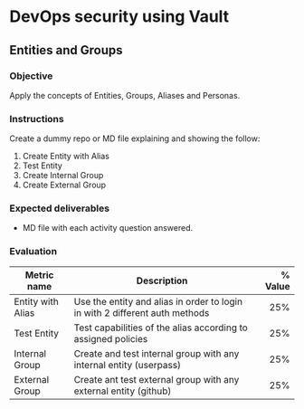 # DevOps security using Vault
## Entities and Groups

### Objective
Apply the concepts of Entities, Groups, Aliases and Personas.

### Instructions
Create a dummy repo or MD file explaining and showing the follow:
1. Create Entity with Alias
1. Test Entity
1. Create Internal Group
1. Create External Group

### Expected deliverables
- MD file with each activity question answered.

### Evaluation

| Metric name | Description | % Value |
| ----------- |-------------| -------:|
| Entity with Alias | Use the entity and alias in order to login in with 2 different auth methods | 25% |
| Test Entity | Test capabilities of the alias according to assigned policies | 25% |
| Internal Group | Create and test internal group with any internal entity (userpass) | 25% |
| External Group | Create ant test external group with any external entity (github) | 25% |
